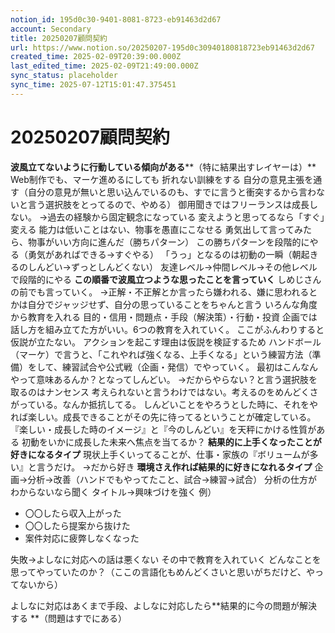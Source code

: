 ```yaml
---
notion_id: 195d0c30-9401-8081-8723-eb91463d2d67
account: Secondary
title: 20250207顧問契約
url: https://www.notion.so/20250207-195d0c30940180818723eb91463d2d67
created_time: 2025-02-09T20:39:00.000Z
last_edited_time: 2025-02-09T21:49:00.000Z
sync_status: placeholder
sync_time: 2025-07-12T15:01:47.375451
---
```

# 20250207顧問契約

**波風立てないように行動している傾向がある****（特に結果出すレイヤーは）**
Web制作でも、マーケ進めるにしても
折れない訓練をする
  自分の意見主張を通す（自分の意見が無いと思い込んでいるのも、すでに言うと衝突するから言わないと言う選択肢をとってるので、やめる）
  御用聞きではフリーランスは成長しない。
  →過去の経験から固定観念になっている
変えようと思ってるなら「すぐ」変える
  能力は低いことはない、物事を愚直にこなせる
勇気出して言ってみたら、物事がいい方向に進んだ（勝ちパターン）
  この勝ちパターンを段階的にやる（勇気があればできる→すぐやる）
  「うっ」となるのは初動の一瞬（朝起きるのしんどい→ずっとしんどくない）
  友達レベル→仲間レベル→その他レベルで段階的にやる
**この順番で波風立つような思ったことを言っていく**
  しめじさんの前でも言っていく。
→正解・不正解とか言ったら嫌われる、嫌に思われるとかは自分でジャッジせず、自分の思っていることをちゃんと言う
いろんな角度から教育を入れる
  目的・信用・問題点・手段（解決策）・行動・投資
企画では話し方を組み立てた方がいい。6つの教育を入れていく。
  ここがふんわりすると仮説が立たない。
アクションを起こす理由は仮説を検証するため
  ハンドボール（マーケ）で言うと、「これやれば強くなる、上手くなる」という練習方法（準備）をして、練習試合や公式戦（企画・発信）でやっていく。
最初はこんなんやって意味あるんか？となってしんどい。
  →だからやらない？と言う選択肢を取るのはナンセンス
考えられないと言うわけではない。考えるのをめんどくさがっている。なんか抵抗してる。
  しんどいことをやろうとした時に、それをやれば楽しい。成長できることがその先に待ってるということが確定している。
  『楽しい・成長した時のイメージ』と『今のしんどい』を天秤にかける性質がある
  初動をいかに成長した未来へ焦点を当てるか？
**結果的に上手くなったことが好きになるタイプ**
  現状上手くいってることが、仕事・家族の『ボリュームが多い』と言うだけ。
  →だから好き
**環境さえ作れば結果的に好きになれるタイプ**
企画→分析→改善（ハンドでもやってたこと、試合→練習→試合）
  分析の仕方がわからないなら聞く
  タイトル→興味づけを強く
  例）
  - 〇〇したら収入上がった
  - 〇〇したら提案から抜けた
  - 案件対応に疲弊しなくなった
  
  失敗→よしなに対応への話は悪くない
  その中で教育を入れていく
  どんなことを思ってやっていたのか？（ここの言語化もめんどくさいと思いがちだけど、やってないから）
  
  よしなに対応はあくまで手段、よしなに対応したら**結果的に今の問題が解決する
**（問題はすでにある）
  